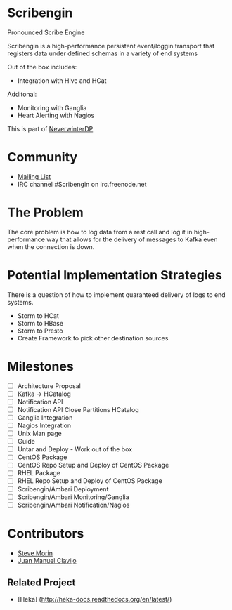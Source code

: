 Scribengin
==========
Pronounced Scribe Engine  

Scribengin is a high-performance persistent event/loggin transport that registers data under defined schemas in a variety of end systems

Out of the box includes:
- Integration with Hive and HCat

Additonal:
- Monitoring with Ganglia
- Heart Alerting with Nagios


This is part of [NeverwinterDP](https://github.com/DemandCube/NeverwinterDP)

Community
====
- [Mailing List](https://groups.google.com/forum/#!forum/scribengin)
- IRC channel #Scribengin on irc.freenode.net


The Problem
======
The core problem is how to log data from a rest call and log it in high-performance way that 
allows for the delivery of messages to Kafka even when the connection is down.

Potential Implementation Strategies
======
There is a question of how to implement quaranteed delivery of logs to end systems.  
- Storm to HCat
- Storm to HBase
- Storm to Presto
- Create Framework to pick other destination sources


Milestones
======
- [ ] Architecture Proposal
- [ ] Kafka -> HCatalog
- [ ] Notification API
- [ ] Notification API Close Partitions HCatalog
- [ ] Ganglia Integration
- [ ] Nagios Integration
- [ ] Unix Man page
- [ ] Guide
- [ ] Untar and Deploy - Work out of the box
- [ ] CentOS Package
- [ ] CentOS Repo Setup and Deploy of CentOS Package
- [ ] RHEL Package
- [ ] RHEL Repo Setup and Deploy of CentOS Package
- [ ] Scribengin/Ambari Deployment
- [ ] Scribengin/Ambari Monitoring/Ganglia
- [ ] Scribengin/Ambari Notification/Nagios

Contributors
=====
- [Steve Morin](https://github.com/smorin)
- [Juan Manuel Clavijo](https://github.com/PROM3TH3U5)

Related Project
----
- [Heka] (http://heka-docs.readthedocs.org/en/latest/)
